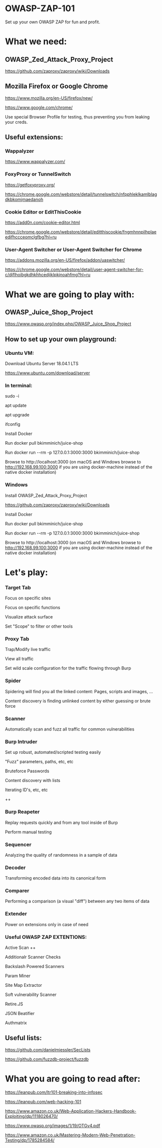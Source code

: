 # OWASP-ZAP-101

Set up your own OWASP ZAP for fun and profit.

# What we need:

## OWASP_Zed_Attack_Proxy_Project

https://github.com/zaproxy/zaproxy/wiki/Downloads

## Mozilla Firefox or Google Chrome

https://www.mozilla.org/en-US/firefox/new/ 

https://www.google.com/chrome/

Use special Browser Profile for testing, thus preventing you from leaking your creds. 

## Useful extensions:

### Wappalyzer  

https://www.wappalyzer.com/

### FoxyProxy or TunnelSwitch

https://getfoxyproxy.org/

https://chrome.google.com/webstore/detail/tunnelswitch/nfpphleklkamlblagdkbkomjmaedanoh

### Cookie Editor or EditThisCookie

https://add0n.com/cookie-editor.html

https://chrome.google.com/webstore/detail/editthiscookie/fngmhnnpilhplaeedifhccceomclgfbg?hl=ru

### User-Agent Switcher or User-Agent Switcher for Chrome

https://addons.mozilla.org/en-US/firefox/addon/uaswitcher/

https://chrome.google.com/webstore/detail/user-agent-switcher-for-c/djflhoibgkdhkhhcedjiklpkjnoahfmg?hl=ru

 # What we are going to play with:

## OWASP_Juice_Shop_Project

https://www.owasp.org/index.php/OWASP_Juice_Shop_Project

## How to set up your own playground: 

### Ubuntu VM:

Download Ubuntu Server 18.04.1 LTS

https://www.ubuntu.com/download/server

### In terminal:

sudo -i

apt update

apt upgrade

ifconfig

Install Docker
    
Run docker pull bkimminich/juice-shop
   
Run docker run --rm -p 127.0.0.1:3000:3000 bkimminich/juice-shop
   
Browse to http://localhost:3000 (on macOS and Windows browse to http://192.168.99.100:3000 if you are using docker-machine instead of the native docker installation)

### Windows 

Install OWASP_Zed_Attack_Proxy_Project

https://github.com/zaproxy/zaproxy/wiki/Downloads

Install Docker
    
Run docker pull bkimminich/juice-shop
   
Run docker run --rm -p 127.0.0.1:3000:3000 bkimminich/juice-shop
   
Browse to http://localhost:3000 (on macOS and Windows browse to http://192.168.99.100:3000 if you are using docker-machine instead of the native docker installation)

# Let's play: 
### Target Tab 

Focus on specific sites

Focus  on specific functions

Visualize attack  surface

Set "Scope" to filter or other tools

### Proxy Tab 

Trap/Modify live traffic

View all traffic

Set wild scale configuration for the traffic flowing through Burp

### Spider 

Spidering will find you all the linked content: Pages, scripts and images, ...

Content discovery is finding unlinked content by either guessing or brute force  

### Scanner

Automatically scan and  fuzz all traffic for common vulnerabilities  

### Burp Intruder

Set up robust, automated/scripted testing easily

"Fuzz" parameters, paths, etc, etc

Bruteforce Passwords

Content discovery with lists

Iterating ID's, etc, etc

++

### Burp Reapeter

Replay requests quickly and  from any tool inside of Burp

Perform manual testing

### Sequencer

Analyzing the quality of randomness in a sample of data

### Decoder

Transforming encoded data into its canonical form

### Comparer

Performing a comparison (a visual "diff") between any two items of data

### Extender

Power on extensions only in case of need

### Useful OWASP ZAP EXTENTIONS:

Active Scan ++

Additionalr Scanner Checks

Backslash Powered Scanners

Param Miner

Site Map Extractor

Soft vulnerability Scanner

Retire.JS

JSON Beatifier

Authmatrix

## Useful lists:

https://github.com/danielmiessler/SecLists

https://github.com/fuzzdb-project/fuzzdb

# What you are going to read after:

https://leanpub.com/ltr101-breaking-into-infosec

https://leanpub.com/web-hacking-101

https://www.amazon.co.uk/Web-Application-Hackers-Handbook-Exploiting/dp/1118026470/

https://www.owasp.org/images/1/19/OTGv4.pdf

https://www.amazon.co.uk/Mastering-Modern-Web-Penetration-Testing/dp/1785284584/







